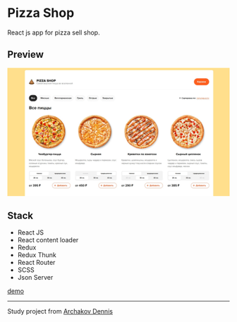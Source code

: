 # Pizza Shop

React js app for pizza sell shop.

## Preview
![preview image Pizza Shop](https://github.com/Unleashed97/pizza-shop/blob/master/docs/pizza-shop-preview.jpg?raw=true)

## Stack

-   React JS
-   React content loader
-   Redux
-   Redux Thunk
-   React Router
-   SCSS
-   Json Server

[demo](https://react-pizza-shop1.herokuapp.com/)

---

Study project from [Archakov Dennis](https://github.com/Archakov06/react-pizza)
